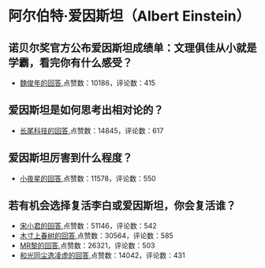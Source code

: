 # 阿尔伯特·爱因斯坦（Albert Einstein）
## 诺贝尔奖官方公布爱因斯坦成绩单：文理俱佳从小就是学霸，看完你有什么感受？
- [魏俊年的回答](https://www.zhihu.com/question/424842310/answer/1518049619),点赞数：10186，评论数：415
## 爱因斯坦是如何思考出相对论的？
- [长尾科技的回答](https://www.zhihu.com/question/306163011/answer/1535376582),点赞数：14845，评论数：617
## 爱因斯坦厉害到什么程度？
- [小夜星的回答](https://www.zhihu.com/question/41091310/answer/140184923),点赞数：11578，评论数：550
## 若有机会选择复活李白或爱因斯坦，你会复活谁？
- [宋小君的回答](https://www.zhihu.com/question/311430397/answer/647809764),点赞数：51146，评论数：542
- [木寸上春树的回答](https://www.zhihu.com/question/311430397/answer/625509481),点赞数：30564，评论数：585
- [MR黎的回答](https://www.zhihu.com/question/311430397/answer/619331219),点赞数：26321，评论数：503
- [和光同尘逸凌虚的回答](https://www.zhihu.com/question/311430397/answer/631111580),点赞数：14042，评论数：431
